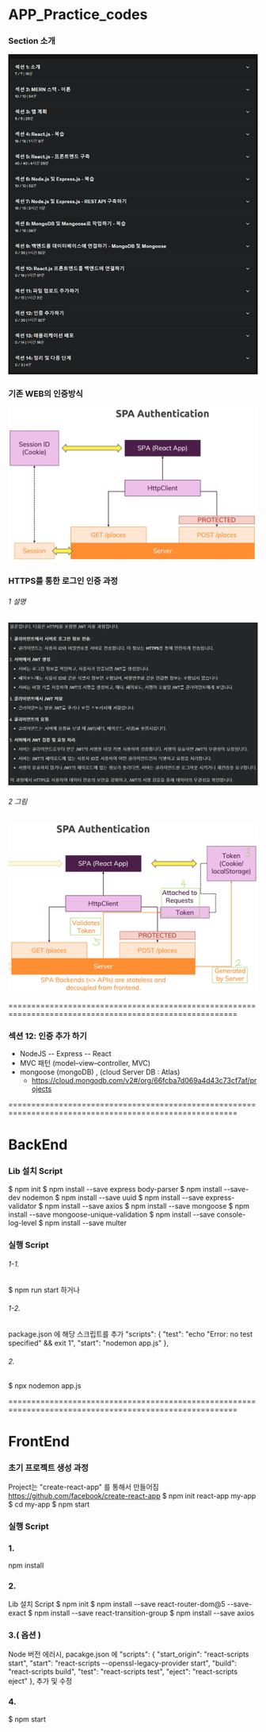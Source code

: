 # APP_Practice_codes

### Section 소개
![alt text](image.png)

### 기존 WEB의 인증방식
![alt text](image-1.png)

### HTTPS를 통한 로그인 인증 과정
###### 1 설명
![alt text](image-2.png)

###### 2 그림
![alt text](image-3.png)

========================================================================================================

### 섹션 12: 인증 추가 하기

  + NodeJS -- Express -- React
  + MVC 패턴 (model–view–controller, MVC)
  + mongoose (mongoDB) , (cloud Server DB : Atlas)
    + https://cloud.mongodb.com/v2#/org/66fcba7d069a4d43c73cf7af/projects

========================================================================================================

#### 
# BackEnd
#### 
### Lib 설치 Script
$ npm init
$ npm install --save express body-parser
$ npm install --save-dev nodemon
$ npm install --save uuid
$ npm install --save express-validator
$ npm install --save axios
$ npm install --save mongoose
$ npm install --save mongoose-unique-validation
$ npm install --save console-log-level
$ npm install --save multer

###  실행 Script
###### 1-1.
$ npm run start
하거나 

###### 1-2.
package.json 에 해당 스크립트를 추가
"scripts": {
    "test": "echo \"Error: no test specified\" && exit 1",
    "start": "nodemon app.js"
  },

###### 2.
$ npx nodemon app.js


========================================================================================================

#### 
# FrontEnd
#### 

###  초기 프로젝트 생성 과정
Project는 "create-react-app" 를 통해서 만들어짐
https://github.com/facebook/create-react-app
$ npm init react-app my-app
$ cd my-app
$ npm start


### 실행 Script
### 1.
npm install

### 2.
Lib 설치 Script
$ npm init
$ npm install --save react-router-dom@5 --save-exact
$ npm install --save react-transition-group
$ npm install --save axios

### 3.( 옵션 )
Node 버전 에러시, pacakge.json 에
  "scripts": {
    "start_origin": "react-scripts start",
    "start": "react-scripts --openssl-legacy-provider start",
    "build": "react-scripts build",
    "test": "react-scripts test",
    "eject": "react-scripts eject"
  },
추가 및 수정

### 4.
$ npm start

